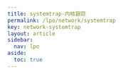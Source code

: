 ```yaml
---
title: systemtrap-内核跟踪
permalink: /lpo/network/systemtrap
key: network-systemtrap
layout: article
sidebar:
  nav: lpo
aside:
  toc: true
---
```

